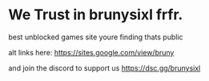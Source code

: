 # We Trust in brunysixl frfr.
best unblocked games site youre finding thats public

alt links here: https://sites.google.com/view/bruny

and join the discord to support us https://dsc.gg/brunysixl


